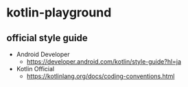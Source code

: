 # kotlin-playground
## official style guide
* Android Developer
  * https://developer.android.com/kotlin/style-guide?hl=ja
* Kotlin Official
  * https://kotlinlang.org/docs/coding-conventions.html
